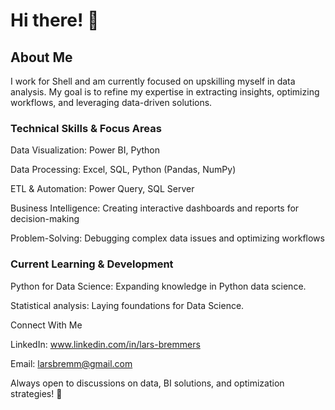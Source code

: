# Hi there! 👋

## About Me

I work for Shell and am currently focused on upskilling myself in data analysis. My goal is to refine my expertise in extracting insights, optimizing workflows, and leveraging data-driven solutions.

### Technical Skills & Focus Areas

Data Visualization: Power BI, Python

Data Processing: Excel, SQL, Python (Pandas, NumPy)

ETL & Automation: Power Query, SQL Server

Business Intelligence: Creating interactive dashboards and reports for decision-making

Problem-Solving: Debugging complex data issues and optimizing workflows

### Current Learning & Development

Python for Data Science: Expanding knowledge in Python data science.

Statistical analysis: Laying foundations for Data Science.

Connect With Me

LinkedIn: www.linkedin.com/in/lars-bremmers

Email: larsbremm@gmail.com

Always open to discussions on data, BI solutions, and optimization strategies! 🚀

